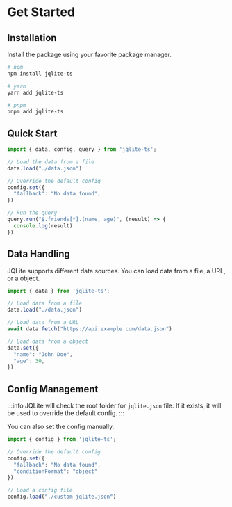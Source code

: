 # Get Started

## Installation

Install the package using your favorite package manager.

```sh
# npm
npm install jqlite-ts

# yarn
yarn add jqlite-ts

# pnpm
pnpm add jqlite-ts
```

## Quick Start

```ts
import { data, config, query } from 'jqlite-ts';

// Load the data from a file
data.load("./data.json")

// Override the default config
config.set({
  "fallback": "No data found",
})

// Run the query
query.run("$.friends[*].(name, age)", (result) => {
  console.log(result)
})
```

## Data Handling

JQLite supports different data sources. You can load data from a file, a URL, or a object.

```ts
import { data } from 'jqlite-ts';

// Load data from a file
data.load("./data.json")

// Load data from a URL
await data.fetch("https://api.example.com/data.json")

// Load data from a object
data.set({
  "name": "John Doe",
  "age": 30,
})
```

## Config Management

:::info
JQLite will check the root folder for `jqlite.json` file. If it exists, it will be used to override the default config.
:::

You can also set the config manually.

```ts
import { config } from 'jqlite-ts';

// Override the default config
config.set({
  "fallback": "No data found",
  "conditionFormat": "object"
})

// Load a config file
config.load("./custom-jqlite.json")
```
